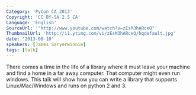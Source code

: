 ```yaml
---
Category: 'PyCon CA 2013'
Copyright: 'CC BY-SA 2.5 CA'
Language: 'English'
SourceUrl: '"http://www.youtube.com/watch?v=zEsM3hARceQ"'
ThumbnailUrl: 'http://i1.ytimg.com/vi/zEsM3hARceQ/hqdefault.jpg'
date: '2013-08-10'
speakers: [James Saryerwinnie]
tags: [talk]
---
```

There comes a time in the life of a library where it must leave your machine
and find a home in a far away computer.  That computer might even run windows.
This talk will show how you can write a library that supports Linux/Mac/Windows
and runs on python 2 and 3.